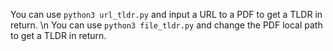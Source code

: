 You can use `python3 url_tldr.py` and input a URL to a PDF to get a TLDR in return. \n
You can use `python3 file_tldr.py` and change the PDF local path to get a TLDR in return.
